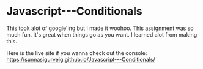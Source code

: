 # Javascript---Conditionals

This took alot of google'ing but I made it woohoo.
This assignment was so much fun. It's great when things go as you want.
I learned alot from making this.

Here is the live site if you wanna check out the console: https://sunnasigurveig.github.io/Javascript---Conditionals/
